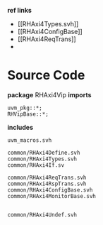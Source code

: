 **ref links**
- [[RHAxi4Types.svh]]
- [[RHAxi4ConfigBase]]
- [[RHAxi4ReqTrans]]
- 
# Source Code
**package** RHAxi4Vip
**imports**
```
uvm_pkg::*;
RHVipBase::*;
```
**includes**
```
uvm_macros.svh

common/RHAxi4Define.svh
common/RHAxi4Types.svh
common/RHAxi4If.sv

common/RHAxi4ReqTrans.svh
common/RHAxi4RspTrans.svh
common/RHAxi4ConfigBase.svh
common/RHAxi4MonitorBase.svh


common/RHAxi4Undef.svh
```
